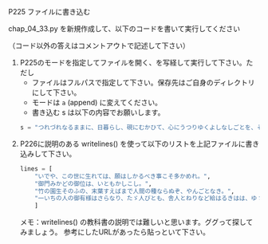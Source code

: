P225 ファイルに書き込む

chap_04_33.py を新規作成して、以下のコードを書いて実行してください

（コード以外の答えはコメントアウトで記述して下さい）

1. P225のモードを指定してファイルを開く、を写経して実行して下さい。ただし
    + ファイルはフルパスで指定して下さい。保存先はご自身のディレクトリにして下さい。
    + モードは `a` (append) に変えてください。
    + 書き込む s は以下の内容でお願いします。
    ```python
    s = "つれづれなるままに、日暮らし、硯にむかひて、心にうつりゆくよしなしごとを、そこはかとなく書きつくれば、あやしうこそものぐるほしけれ。"
    ```
1. P226に説明のある writelines() を使って以下のリストを上記ファイルに書き込みして下さい。
    ```python
    lines = [
        "いでや、この世に生れては、願はしかるべき事こそ多かめれ。", 
        "御門みかどの御位は、いともかしこし。",
        "竹の園生そのふの、末葉すえばまで人間の種ならぬぞ、やんごとなき。",
        "一いちの人の御有様はさらなり、たゞ人びとも、舎人とねりなど給はるきはは、ゆゝしと見ゆ"
        ]
    ```
    メモ：writelines() の教科書の説明では難しいと思います。ググって探してみましょう。
    参考にしたURLがあったら貼っといて下さい。

